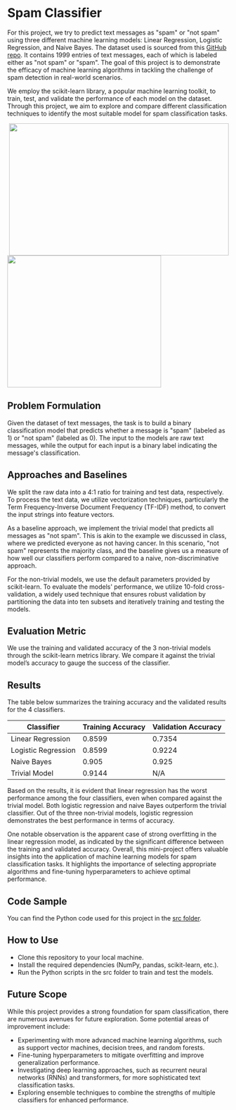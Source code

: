 # Spam Classifier
For this project, we try to predict text messages as "spam" or "not spam" using three different machine learning models: Linear Regression, Logistic Regression, and Naive Bayes. The dataset used is sourced from this [GitHub repo](https://github.com/mohitgupta-omg/Kaggle-SMS-Spam-Collection-Dataset-/blob/master/spam.csv). It contains 1999 entries of text messages, each of which is labeled either as "not spam" or "spam". The goal of this project is to demonstrate the efficacy of machine learning algorithms in tackling the challenge of spam detection in real-world scenarios.

We employ the scikit-learn library, a popular machine learning toolkit, to train, test, and validate the performance of each model on the dataset. Through this project, we aim to explore and compare different classification techniques to identify the most suitable model for spam classification tasks.

<img align = right height = 300 width = 500 src="https://miro.medium.com/v2/resize:fit:1400/format:webp/1*CS-OYdiRLCBMBiOpEURy0g.png">
<img height = 300 width = 350 src="https://miro.medium.com/v2/resize:fit:1400/1*fRRH1lt0zQ93u9YcaUiRJQ.gif">


## Problem Formulation
Given the dataset of text messages, the task is to build a binary classification model that predicts whether a message is "spam" (labeled as 1) or "not spam" (labeled as 0). The input to the models are raw text messages, while the output for each input is a binary label indicating the message's classification.

## Approaches and Baselines
We split the raw data into a 4:1 ratio for training and test data, respectively. To process the text data, we utilize vectorization techniques, particularly the Term Frequency-Inverse Document Frequency (TF-IDF) method, to convert the input strings into feature vectors.

As a baseline approach, we implement the trivial model that predicts all messages as "not spam". This is akin to the example we discussed in class, where we predicted everyone as not having cancer. In this scenario, "not spam" represents the majority class, and the baseline gives us a measure of how well our classifiers perform compared to a naive, non-discriminative approach.

For the non-trivial models, we use the default parameters provided by scikit-learn. To evaluate the models' performance, we utilize 10-fold cross-validation, a widely used technique that ensures robust validation by partitioning the data into ten subsets and iteratively training and testing the models.

## Evaluation Metric
We use the training and validated accuracy of the 3 non-trivial models through the scikit-learn metrics library. We compare it against the trivial model’s accuracy to gauge the success of the classifier.

## Results
The table below summarizes the training accuracy and the validated results for the 4 classifiers.

| Classifier     | Training Accuracy | Validation Accuracy |
|----------------|-------------------|---------------------|
| Linear Regression | 0.8599          | 0.7354              |
| Logistic Regression | 0.8599       | 0.9224              |
| Naive Bayes    | 0.905            | 0.925               |
| Trivial Model  | 0.9144          | N/A                 |

Based on the results, it is evident that linear regression has the worst performance among the four classifiers, even when compared against the trivial model. Both logistic regression and naive Bayes outperform the trivial classifier. Out of the three non-trivial models, logistic regression demonstrates the best performance in terms of accuracy.

One notable observation is the apparent case of strong overfitting in the linear regression model, as indicated by the significant difference between the training and validated accuracy. Overall, this mini-project offers valuable insights into the application of machine learning models for spam classification tasks. It highlights the importance of selecting appropriate algorithms and fine-tuning hyperparameters to achieve optimal performance.


## Code Sample
You can find the Python code used for this project in the [src folder](/src).

## How to Use
- Clone this repository to your local machine.
- Install the required dependencies (NumPy, pandas, scikit-learn, etc.).
- Run the Python scripts in the src folder to train and test the models.

## Future Scope
While this project provides a strong foundation for spam classification, there are numerous avenues for future exploration. Some potential areas of improvement include:
- Experimenting with more advanced machine learning algorithms, such as support vector machines, decision trees, and random forests.
- Fine-tuning hyperparameters to mitigate overfitting and improve generalization performance.
- Investigating deep learning approaches, such as recurrent neural networks (RNNs) and transformers, for more sophisticated text classification tasks.
- Exploring ensemble techniques to combine the strengths of multiple classifiers for enhanced performance.
